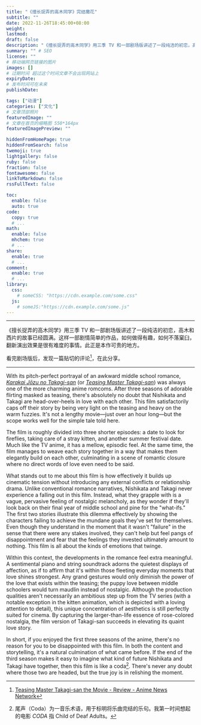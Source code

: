 ```yaml
---
title: "《擅长捉弄的高木同学》完结撒花"
subtitle: ""
date: 2022-11-26T18:45:00+08:00
weight: 
lastmod: 
draft: false
description: "《擅长捉弄的高木同学》用三季 TV 和一部剧场版讲述了一段纯洁的初恋，高木和西片的故事已经圆满。" # 首页
summary: "" # SEO
license: ""
# 移动端网页链接的图片
images: []
# 过期时间 超过这个时间文章不会出现网站上
expiryDate: 
# 发布时间可在未来
publishDate: 

tags: ["动漫"]
categories: ["文化"]
# 文章顶部照片
featuredImage: ""
# 文章在首页的缩略图 550*164px
featuredImagePreview: ""

hiddenFromHomePage: true
hiddenFromSearch: false
twemoji: true
lightgallery: false
ruby: false
fraction: false
fontawesome: false
linkToMarkdown: false
rssFullText: false

toc:
  enable: false
  auto: true
code:
  copy: true
  # ...
math:
  enable: false
  mhchem: true
  # ...
share:
  enable: true
  # ...
comment:
  enable: true
  # ...
library:
  css:
    # someCSS: "https://cdn.example.com/some.css"
  js:
    # someJS:"https://cdn.example.com/some.js"
---
```


<!--more-->

---

《擅长捉弄的高木同学》用三季 TV 和一部剧场版讲述了一段纯洁的初恋，高木和西片的故事已经圆满。这样一部剧情简单的作品，如何做得有趣，如何不落窠臼，翻新演出效果是很有难度的事情。此正是本作可贵的地方。

看完剧场版后，发现一篇贴切的评论[^review]，在此分享。

[^review]: [Teasing Master Takagi-san the Movie - Review - Anime News Network](https://www.animenewsnetwork.com/review/teasing-master-takagi-san-the-movie/.186600)

---

With its pitch-perfect portrayal of an awkward middle school romance, *[Karakai Jōzu no Takagi-san](https://www.animenewsnetwork.com/encyclopedia/anime.php?id=20176)* (or *[Teasing Master Takagi-san](https://www.animenewsnetwork.com/encyclopedia/manga.php?id=20175)*) was always one of the more charming anime romcoms. After three seasons of adorable flirting masked as teasing, there's absolutely no doubt that Nishikata and Takagi are head-over-heels in love with each other. This film satisfactorily caps off their story by being very light on the teasing and heavy on the warm fuzzies. It's not a lengthy movie—just over an hour long—but the scope works well for the simple tale told here.

The film is roughly divided into three shorter episodes: a date to look for fireflies, taking care of a stray kitten, and another summer festival date. Much like the TV anime, it has a mellow, episodic feel. At the same time, the film manages to weave each story together in a way that makes them elegantly build on each other, culminating in a scene of romantic closure where no direct words of love even need to be said.

What stands out to me about this film is how effectively it builds up cinematic tension without introducing any external conflicts or relationship drama. Unlike conventional romance narratives, Nishikata and Takagi never experience a falling out in this film. Instead, what they grapple with is a vague, pervasive feeling of nostalgic melancholy, as they wonder if they'll look back on their final year of middle school and pine for the "what-ifs." The first two stories illustrate this dilemma effectively by showing the characters failing to achieve the mundane goals they've set for themselves. Even though they understand in the moment that it wasn't "failure" in the sense that there were any stakes involved, they can't help but feel pangs of disappointment and fear that the feelings they invested ultimately amount to nothing. This film is all about the kinds of emotions that twinge.

Within this context, the developments in the romance feel extra meaningful. A sentimental piano and string soundtrack adorns the quietest displays of affection, as if to affirm that it's within those fleeting everyday moments that love shines strongest. Any grand gestures would only diminish the power of the love that exists within the teasing; the puppy love between middle schoolers would turn maudlin instead of nostalgic. Although the production qualities aren't necessarily an ambitious step up from the TV series (with a notable exception in the kitten animation, which is depicted with a loving attention to detail), this unique concentration of aesthetics is still perfectly suited for cinema. By capturing the larger-than-life essence of rose-colored nostalgia, the film version of Takagi-san succeeds in elevating its quaint love story.

In short, if you enjoyed the first three seasons of the anime, there's no reason for you to be disappointed with this film. In both the content and storytelling, it's a natural culmination of what came before. If the end of the third season makes it easy to imagine what kind of future Nishikata and Takagi have together, then this film is like a coda[^coda]. There's never any doubt where those two are headed, but the true joy is in relishing the moment.

[^coda]: 尾声（Coda）为一音乐术语，用于标明将乐曲完结的乐句。我第一时间想起的电影 *CODA* 指 Child of Deaf Adults。